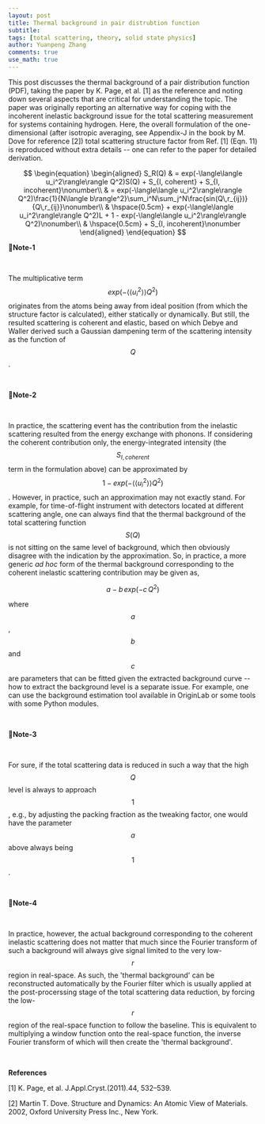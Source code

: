```yaml
---
layout: post
title: Thermal background in pair distrubtion function
subtitle:
tags: [total scattering, theory, solid state physics]
author: Yuanpeng Zhang
comments: true
use_math: true
---
```


This post discusses the thermal background of a pair distribution function (PDF), taking the paper by
K. Page, et al. [1] as the reference and noting down several aspects that are critical for understanding
the topic. The paper was originally reporting an alternative way for coping with the incoherent inelastic
background issue for the total scattering measurement for systems containing hydrogen. Here, the overall
formulation of the one-dimensional (after isotropic averaging, see Appendix-J in the book by M. Dove for
reference [2]) total scattering structure factor from Ref. [1] (Eqn. 11) is reproduced without extra
details -- one can refer to the paper for detailed derivation.

$$
\begin{equation}
\begin{aligned}
S_R(Q) & = exp(-\langle\langle u_i^2\rangle\rangle Q^2)S(Q) + S_{I, coherent} + S_{I, incoherent}\nonumber\\
& = exp(-\langle\langle u_i^2\rangle\rangle Q^2)\frac{1}{N\langle b\rangle^2}\sum_i^N\sum_j^N\frac{sin(Q\,r_{ij})}{Q\,r_{ij}}\nonumber\\
& \hspace{0.5cm} + exp(-\langle\langle u_i^2\rangle\rangle Q^2)L + 1 - exp(-\langle\langle u_i^2\rangle\rangle Q^2)\nonumber\\
& \hspace{0.5cm} + S_{I, incoherent}\nonumber
\end{aligned}
\end{equation}
$$

**📌Note-1**

<br/>

The multiplicative term $$exp(-\langle\langle u_i^2\rangle\rangle Q^2)$$ originates from the atoms being
away from ideal position (from which the structure factor is calculated), either statically or dynamically.
But still, the resulted scattering is coherent and elastic, based on which Debye and Waller derived such a
Gaussian dampening term of the scattering intensity as the function of $$Q$$.

<br/>

**📌Note-2**

<br/>

In practice, the scattering event has the contribution from the inelastic scattering resulted from the energy
exchange with phonons. If considering the coherent contribution only, the energy-integrated intensity (the
$$S_{I, coherent}$$ term in the formulation above) can be approximated by
$$1 - exp(-\langle\langle u_i^2\rangle\rangle Q^2)$$. However, in practice, such an approximation may not
exactly stand. For example, for time-of-flight instrument with detectors located at different scattering angle,
one can always find that the thermal background of the total scattering function $$S(Q)$$ is not sitting on the
same level of background, which then obviously disagree with the indication by the approximation. So, in practice,
a more generic *ad hoc* form of the thermal background corresponding to the coherent inelastic scattering contribution
may be given as,

$$
a - b\,exp(-c\,Q^2)
$$

where $$a$$, $$b$$ and $$c$$ are parameters that can be fitted given the extracted background curve -- how to extract
the background level is a separate issue. For example, one can use the background estimation tool available in OriginLab
or some tools with some Python modules.

<br/>

**📌Note-3**

<br/>

For sure, if the total scattering data is reduced in such a way that the high $$Q$$ level is always to approach $$1$$,
e.g., by adjusting the packing fraction as the tweaking factor, one would have the parameter $$a$$ above always being $$1$$.

<br/>

**📌Note-4**

<br/>

In practice, however, the actual background corresponding to the coherent inelastic scattering does not matter that
much since the Fourier transform of such a background will always give signal limited to the very low-$$r$$ region in
real-space. As such, the 'thermal background' can be reconstructed automatically by the Fourier filter which is usually
applied at the post-procerssing stage of the total scattering data reduction, by forcing the low-$$r$$ region of the
real-space function to follow the baseline. This is equivalent to multiplying a window function onto the real-space function,
the inverse Fourier transform of which will then create the 'thermal background'.

<br/>

<b>References</b>

[1] K. Page, et al. J.Appl.Cryst.(2011).44, 532–539.

[2] Martin T. Dove. Structure and Dynamics: An Atomic View of Materials. 2002, Oxford University Press Inc., New York.